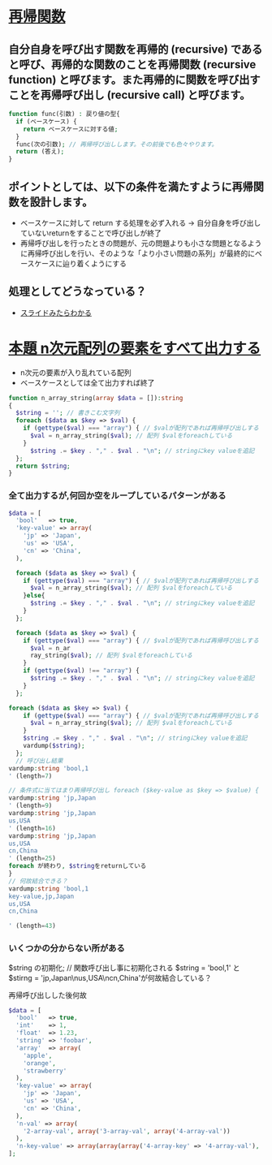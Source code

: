 # [再帰関数](https://qiita.com/drken/items/23a4f604fa3f505dd5ad#1-%E5%86%8D%E5%B8%B0%E9%96%A2%E6%95%B0%E3%81%A8%E3%81%AF)

## 自分自身を呼び出す関数を再帰的 (recursive) であると呼び、再帰的な関数のことを再帰関数 (recursive function) と呼びます。また再帰的に関数を呼び出すことを再帰呼び出し (recursive call) と呼びます。

```php
function func(引数) : 戻り値の型{
  if (ベースケース) {
    return ベースケースに対する値;
  }
  func(次の引数); // 再帰呼び出しします。その前後でも色々やります。
  return (答え);
}
```
## ポイントとしては、以下の条件を満たすように再帰関数を設計します。

- ベースケースに対して return する処理を必ず入れる → 自分自身を呼び出していないreturnをすることで呼び出しが終了
- 再帰呼び出しを行ったときの問題が、元の問題よりも小さな問題となるように再帰呼び出しを行い、そのような「より小さい問題の系列」が最終的にベースケースに辿り着くようにする

## 処理としてどうなっている？
- [スライドみたらわかる](https://atcoder.jp/contests/apg4b/tasks/APG4b_v?lang=ja)

# [本題 n次元配列の要素をすべて出力する](./recursive_function_2.php)
- n次元の要素が入り乱れている配列
- ベースケースとしては全て出力すれば終了

```php
function n_array_string(array $data = []):string
{
  $string = ''; // 書きこむ文字列
  foreach ($data as $key => $val) {
    if (gettype($val) === "array") { // $valが配列であれば再帰呼び出しする
      $val = n_array_string($val); // 配列 $valをforeachしている
    }
      $string .= $key . "," . $val . "\n"; // stringにkey valueを追記
  };
  return $string;
}
```

### 全て出力するが,何回か空をループしているパターンがある
```PHP テストデータ
$data = [
  'bool'   => true,
  'key-value' => array(
    'jp' => 'Japan',
    'us' => 'USA',
    'cn' => 'China',
  ),
```

```php 条件式にelseを記述した場合(1 < n)次元配列の要素は追記されない
  foreach ($data as $key => $val) {
    if (gettype($val) === "array") { // $valが配列であれば再帰呼び出しする
      $val = n_array_string($val); // 配列 $valをforeachしている
    }else{
      $string .= $key . "," . $val . "\n"; // stringにkey valueを追記
    }
  };
```

```PHP if条件式でvalが配列以外を指定した場合(1 < n)次元配列の要素は追記される
  foreach ($data as $key => $val) {
    if (gettype($val) === "array") { // $valが配列であれば再帰呼び出しする
      $val = n_ar
      ray_string($val); // 配列 $valをforeachしている
    }
    if (gettype($val) !== "array") {
      $string .= $key . "," . $val . "\n"; // stringにkey valueを追記
    }
  };
```

```PHP vardumpで$string出力した結果
foreach ($data as $key => $val) {
    if (gettype($val) === "array") { // $valが配列であれば再帰呼び出しする
      $val = n_array_string($val); // 配列 $valをforeachしている
    }
    $string .= $key . "," . $val . "\n"; // stringにkey valueを追記
    vardump($string);
  };
  // 呼び出し結果
vardump:string 'bool,1
' (length=7)

// 条件式に当てはまり再帰呼び出し foreach ($key-value as $key => $value) {
vardump:string 'jp,Japan
' (length=9)
vardump:string 'jp,Japan
us,USA
' (length=16)
vardump:string 'jp,Japan
us,USA
cn,China
' (length=25)
foreach が終わり, $stringをreturnしている
}
// 何故結合できる？
vardump:string 'bool,1
key-value,jp,Japan
us,USA
cn,China

' (length=43)
```
### いくつかの分からない所がある
$string の初期化; // 関数呼び出し事に初期化される
$string = 'bool,1' と $stirng = 'jp,Japan\nus,USA\ncn,China'が何故結合している？

再帰呼び出しした後何故

```PHP 確認用テストデータ
$data = [
  'bool'   => true,
  'int'    => 1,
  'float'  => 1.23,
  'string' => 'foobar',
  'array'  => array(
    'apple',
    'orange',
    'strawberry'
  ),
  'key-value' => array(
    'jp' => 'Japan',
    'us' => 'USA',
    'cn' => 'China',
  ),
  'n-val' => array(
    '2-array-val', array('3-array-val', array('4-array-val'))
  ),
  'n-key-value' => array(array(array('4-array-key' => '4-array-val'), '3-array-key' => '3-array-val'), '2-array-key' => '2-array-val')
];
```